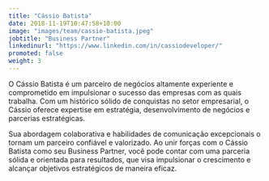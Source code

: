 ```yaml
---
title: "Cássio Batista"
date: 2018-11-19T10:47:58+10:00
image: "images/team/cassio-batista.jpeg"
jobtitle: "Business Partner"
linkedinurl: "https://www.linkedin.com/in/cassiodeveloper/"
promoted: false
weight: 3
---
```


O Cássio Batista é um parceiro de negócios altamente experiente e comprometido em impulsionar o sucesso das empresas com as quais trabalha. Com um histórico sólido de conquistas no setor empresarial, o Cássio oferece expertise em estratégia, desenvolvimento de negócios e parcerias estratégicas.

Sua abordagem colaborativa e habilidades de comunicação excepcionais o tornam um parceiro confiável e valorizado. Ao unir forças com o Cássio Batista como seu Business Partner, você pode contar com uma parceria sólida e orientada para resultados, que visa impulsionar o crescimento e alcançar objetivos estratégicos de maneira eficaz.
